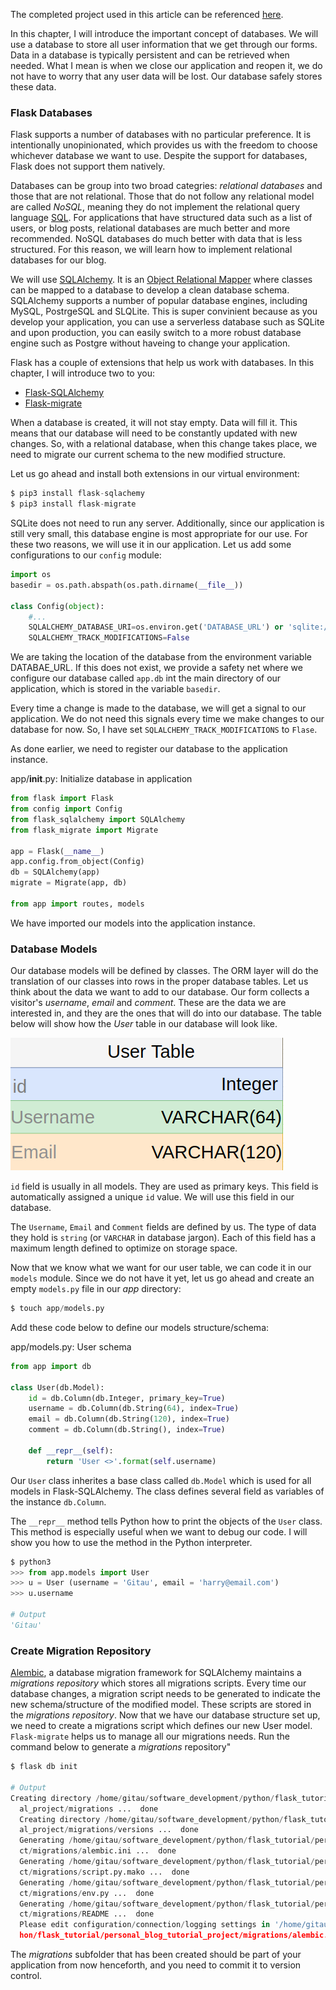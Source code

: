 The completed project used in this article can be referenced [here](https://github.com/GitauHarrison/personal-blog-tutorial-project/commit/12693f33c3fdfb35258ac9f3e76862fd558a25bc).

In this chapter, I will introduce the important concept of databases. We will use a database to store all user information that we get through our forms. Data in a database is typically persistent and can be retrieved when needed. What I mean is when we close our application and reopen it, we do not have to worry that any user data will be lost. Our database safely stores these data.

### Flask Databases

Flask supports a number of databases with no particular preference. It is intentionally unopinionated, which provides us with the freedom to choose whichever database we want to use. Despite the support for databases, Flask does not support them natively.

Databases can be group into two broad categries: _relational databases_ and those that are not relational. Those that do not follow any relational model are called _NoSQL_, meaning they do not implement the relational query language [SQL](https://en.wikipedia.org/wiki/SQL). For applications that have structured data such as a list of users, or blog posts, relational databases are much better and more recommended. NoSQL databases do much better with data that is less structured. For this reason, we will learn how to implement relational databases for our blog.

We will use [SQLAlchemy](https://www.sqlalchemy.org/). It is an [Object Relational Mapper](https://en.wikipedia.org/wiki/Object%E2%80%93relational_mapping) where classes can be mapped to a database to develop a clean database schema. SQLAlchemy supports a number of popular database engines, including MySQL, PostrgeSQL and SLQLite. This is super convinient because as you develop your application, you can use a serverless database such as SQLite and upon production, you can easily switch to a more robust database engine such as Postgre without haveing to change your application. 

Flask has a couple of extensions that help us work with databases. In this chapter, I will introduce two to you:

* [Flask-SQLAlchemy](https://flask-sqlalchemy.palletsprojects.com/en/2.x/)
* [Flask-migrate](https://flask-migrate.readthedocs.io/en/latest/)

When a database is created, it will not stay empty. Data will fill it. This means that our database will need to be constantly updated with new changes. So, with a relational database, when this change takes place, we need to migrate our current schema to the new modified structure. 

Let us go ahead and install both extensions in our virtual environment:

```python
$ pip3 install flask-sqlachemy
$ pip3 install flask-migrate
```

SQLite does not need to run any server. Additionally, since our application is still very small, this database engine is most appropriate for our use. For these two reasons, we will use it in our application. Let us add some configurations to our `config` module:

```python
import os
basedir = os.path.abspath(os.path.dirname(__file__))

class Config(object):
    #...
    SQLALCHEMY_DATABASE_URI=os.environ.get('DATABASE_URL') or 'sqlite:///' + os.path.join(basedir, 'app.db')
    SQLALCHEMY_TRACK_MODIFICATIONS=False
```

We are taking the location of the database from the environment variable DATABAE_URL. If this does not exist, we provide a safety net where we configure our database called `app.db` int the main directory of our application, which is stored in the variable `basedir`.

Every time a change is made to the database, we will get a signal to our application. We do not need this signals every time we make changes to our database for now. So, I have set `SQLALCHEMY_TRACK_MODIFICATIONS` to `Flase`.

As done earlier, we need to register our database to the application instance.

app/__init__.py: Initialize database in application
```python
from flask import Flask
from config import Config
from flask_sqlalchemy import SQLAlchemy
from flask_migrate import Migrate

app = Flask(__name__)
app.config.from_object(Config)
db = SQLAlchemy(app)
migrate = Migrate(app, db)

from app import routes, models
```

We have imported our models into the application instance.

### Database Models

Our database models will be defined by classes. The ORM layer will do the translation of our classes into rows in the proper database tables. Let us think about the data we want to add to our database. Our form collects a visitor's _username_, _email_ and _comment_. These are the data we are interested in, and they are the ones that will do into our database. The table below will show how the _User_ table in our database will look like.

![Database Schema](/images/db_schema.png)

`id` field is usually in all models. They are used as primary keys. This field is automatically assigned a unique `id` value. We will use this field in our database.

The `Username`, `Email` and `Comment` fields are defined by us. The type of data they hold is `string` (or `VARCHAR` in database jargon). Each of this field has a maximum length defined to optimize on storage space.

Now that we know what we want for our user table, we can code it in our `models` module. Since we do not have it yet, let us go ahead and create an empty `models.py` file in our _app_ directory:

```python
$ touch app/models.py
```

Add these code below to define our models structure/schema:

app/models.py: User schema

```python
from app import db

class User(db.Model):
    id = db.Column(db.Integer, primary_key=True)
    username = db.Column(db.String(64), index=True)
    email = db.Column(db.String(120), index=True)
    comment = db.Column(db.String(), index=True)

    def __repr__(self):
        return 'User <>'.format(self.username)
```

Our `User` class inherites a base class called `db.Model` which is used for all models in Flask-SQLAlchemy. The class defines several field as variables of the instance `db.Column`. 

The `__repr__` method tells Python how to print the objects of the `User` class. This method is especially useful when we want to debug our code. I will show you  how to use the method in the Python interpreter.

```python
$ python3
>>> from app.models import User
>>> u = User (username = 'Gitau', email = 'harry@email.com')
>>> u.username

# Output
'Gitau'
```

### Create Migration Repository

[Alembic](https://alembic.sqlalchemy.org/en/latest/), a database migration framework for SQLAlchemy maintains a _migrations repository_ which stores all migrations scripts. Every time our database changes, a migration script needs to be generated to indicate the new schema/structure of the modified model. These scripts are stored in the _migrations repository_. Now that we have our database structure set up, we need to create a migrations script which defines our new User model. `Flask-migrate` helps us to manage all our migrations needs. Run the command below to generate a _migrations_ repository"

```python
$ flask db init

# Output
Creating directory /home/gitau/software_development/python/flask_tutorial/personal_blog_tutori
  al_project/migrations ...  done
  Creating directory /home/gitau/software_development/python/flask_tutorial/personal_blog_tutori
  al_project/migrations/versions ...  done
  Generating /home/gitau/software_development/python/flask_tutorial/personal_blog_tutorial_proje
  ct/migrations/alembic.ini ...  done
  Generating /home/gitau/software_development/python/flask_tutorial/personal_blog_tutorial_proje
  ct/migrations/script.py.mako ...  done
  Generating /home/gitau/software_development/python/flask_tutorial/personal_blog_tutorial_proje
  ct/migrations/env.py ...  done
  Generating /home/gitau/software_development/python/flask_tutorial/personal_blog_tutorial_proje
  ct/migrations/README ...  done
  Please edit configuration/connection/logging settings in '/home/gitau/software_development/pyt
  hon/flask_tutorial/personal_blog_tutorial_project/migrations/alembic.ini' before proceeding.
```

The _migrations_ subfolder that has been created should be part of your application from now henceforth, and you need to commit it to version control.